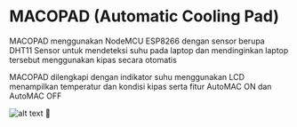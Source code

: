 # MACOPAD (Automatic Cooling Pad)

MACOPAD menggunakan NodeMCU ESP8266 dengan sensor berupa DHT11 Sensor untuk mendeteksi suhu pada laptop dan mendinginkan laptop tersebut menggunakan kipas secara otomatis

MACOPAD dilengkapi dengan indikator suhu menggunakan LCD menampilkan temperatur dan kondisi kipas serta fitur AutoMAC ON dan AutoMAC OFF

![alt text](https://github.com/suryasanZ/MACOPADproject/blob/main/MACOPADpict.jpg)

